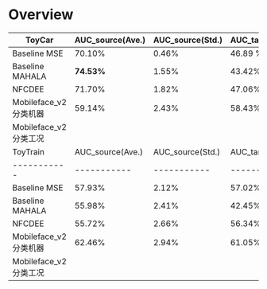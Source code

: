 # Overview
| ToyCar      | AUC_source(Ave.) | AUC_source(Std.) | AUC_target(Ave.) | AUC_target(Std.) | pAUC(Ave.) | pAUC(Std.) |
| ----------- | ----------- | ----------- | ----------- | ----------- | ----------- | ----------- |
| Baseline MSE      | 70.10%       | 0.46%| 46.89 % | 2.67 %| 52.47 %| 1.28 %|
| Baseline MAHALA   | __74.53%__        | 1.55%| 43.42%| 2.53%| 49.18%| 0.49%|
|NFCDEE| 71.70% |1.82%| 47.06% |4.65%|51.99%|2.13%|
|Mobileface_v2分类机器| 59.14% |2.43%|58.43% | 2.31%|53.05%|2.40%|
|Mobileface_v2分类工况| | | | | | |
| ToyTrain      | AUC_source(Ave.) | AUC_source(Std.) | AUC_target(Ave.) | AUC_target(Std.) | pAUC(Ave.) | pAUC(Std.) |
| ----------- | ----------- | ----------- | ----------- | ----------- | ----------- | ----------- |
|Baseline MSE| 57.93%| 2.12%|57.02%|0.79%|48.57%|0.32%|
|Baseline MAHALA|55.98%|2.41%|42.45%|1.06%|48.13%|0.17%|
|NFCDEE|55.72%|2.66%|56.34%|2.56%|51.11|0.69%|
|Mobileface_v2分类机器|62.46%|2.94%|61.05%|3.47%|53.63%|2.59%|
|Mobileface_v2分类工况|||||||
